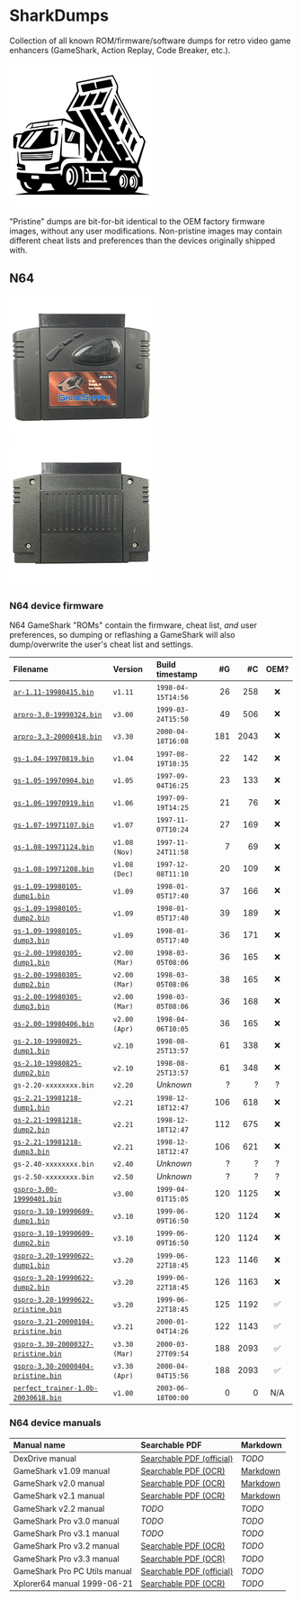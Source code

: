 # SharkDumps

Collection of all known ROM/firmware/software dumps for retro video game enhancers (GameShark, Action Replay, Code Breaker, etc.).

![Dump truck](/assets/icons/dump-truck-256.png)

"Pristine" dumps are bit-for-bit identical to the OEM factory firmware images, without any user modifications.
Non-pristine images may contain different cheat lists and preferences than the devices originally shipped with.

## N64

![GameShark v2.x front photo](/assets/photos/gs2x-front-512.png) ![GameShark v2.x rear photo](/assets/photos/gs2x-rear-512.png)

### N64 device firmware

N64 GameShark "ROMs" contain the firmware, cheat list, _and_ user preferences, so dumping or reflashing a GameShark will also dump/overwrite the user's cheat list and settings.

| Filename                                | Version       | Build timestamp    | #G    | #C    | OEM? |
|:--------------------------------------- |:------------- |:------------------ | ----: | -----:|:----:|
| [`ar-1.11-19980415.bin`][]              | `v1.11`       | `1998-04-15T14:56` |   26  |   258 | ❌    |
| [`arpro-3.0-19990324.bin`][]            | `v3.00`       | `1999-03-24T15:50` |   49  |   506 | ❌    |
| [`arpro-3.3-20000418.bin`][]            | `v3.30`       | `2000-04-18T16:08` |  181  |  2043 | ❌    |
| [`gs-1.04-19970819.bin`][]              | `v1.04`       | `1997-08-19T10:35` |   22  |   142 | ❌    |
| [`gs-1.05-19970904.bin`][]              | `v1.05`       | `1997-09-04T16:25` |   23  |   133 | ❌    |
| [`gs-1.06-19970919.bin`][]              | `v1.06`       | `1997-09-19T14:25` |   21  |    76 | ❌    |
| [`gs-1.07-19971107.bin`][]              | `v1.07`       | `1997-11-07T10:24` |   27  |   169 | ❌    |
| [`gs-1.08-19971124.bin`][]              | `v1.08 (Nov)` | `1997-11-24T11:58` |    7  |    69 | ❌    |
| [`gs-1.08-19971208.bin`][]              | `v1.08 (Dec)` | `1997-12-08T11:10` |   20  |   109 | ❌    |
| [`gs-1.09-19980105-dump1.bin`][]        | `v1.09`       | `1998-01-05T17:40` |   37  |   166 | ❌    |
| [`gs-1.09-19980105-dump2.bin`][]        | `v1.09`       | `1998-01-05T17:40` |   39  |   189 | ❌    |
| [`gs-1.09-19980105-dump3.bin`][]        | `v1.09`       | `1998-01-05T17:40` |   36  |   171 | ❌    |
| [`gs-2.00-19980305-dump1.bin`][]        | `v2.00 (Mar)` | `1998-03-05T08:06` |   36  |   165 | ❌    |
| [`gs-2.00-19980305-dump2.bin`][]        | `v2.00 (Mar)` | `1998-03-05T08:06` |   38  |   165 | ❌    |
| [`gs-2.00-19980305-dump3.bin`][]        | `v2.00 (Mar)` | `1998-03-05T08:06` |   36  |   168 | ❌    |
| [`gs-2.00-19980406.bin`][]              | `v2.00 (Apr)` | `1998-04-06T10:05` |   36  |   165 | ❌    |
| [`gs-2.10-19980825-dump1.bin`][]        | `v2.10`       | `1998-08-25T13:57` |   61  |   338 | ❌    |
| [`gs-2.10-19980825-dump2.bin`][]        | `v2.10`       | `1998-08-25T13:57` |   61  |   348 | ❌    |
| `gs-2.20-xxxxxxxx.bin`                  | `v2.20`       | _Unknown_          |    ?  |     ? | ?    |
| [`gs-2.21-19981218-dump1.bin`][]        | `v2.21`       | `1998-12-18T12:47` |  106  |   618 | ❌    |
| [`gs-2.21-19981218-dump2.bin`][]        | `v2.21`       | `1998-12-18T12:47` |  112  |   675 | ❌    |
| [`gs-2.21-19981218-dump3.bin`][]        | `v2.21`       | `1998-12-18T12:47` |  106  |   621 | ❌    |
| `gs-2.40-xxxxxxxx.bin`                  | `v2.40`       | _Unknown_          |    ?  |     ? | ?    |
| `gs-2.50-xxxxxxxx.bin`                  | `v2.50`       | _Unknown_          |    ?  |     ? | ?    |
| [`gspro-3.00-19990401.bin`][]           | `v3.00`       | `1999-04-01T15:05` |  120  |  1125 | ❌    |
| [`gspro-3.10-19990609-dump1.bin`][]     | `v3.10`       | `1999-06-09T16:50` |  120  |  1124 | ❌    |
| [`gspro-3.10-19990609-dump2.bin`][]     | `v3.10`       | `1999-06-09T16:50` |  120  |  1124 | ❌    |
| [`gspro-3.20-19990622-dump1.bin`][]     | `v3.20`       | `1999-06-22T18:45` |  123  |  1146 | ❌    |
| [`gspro-3.20-19990622-dump2.bin`][]     | `v3.20`       | `1999-06-22T18:45` |  126  |  1163 | ❌    |
| [`gspro-3.20-19990622-pristine.bin`][]  | `v3.20`       | `1999-06-22T18:45` |  125  |  1192 | ✅    |
| [`gspro-3.21-20000104-pristine.bin`][]  | `v3.21`       | `2000-01-04T14:26` |  122  |  1143 | ✅    |
| [`gspro-3.30-20000327-pristine.bin`][]  | `v3.30 (Mar)` | `2000-03-27T09:54` |  188  |  2093 | ✅    |
| [`gspro-3.30-20000404-pristine.bin`][]  | `v3.30 (Apr)` | `2000-04-04T15:56` |  188  |  2093 | ✅    |
| [`perfect_trainer-1.0b-20030618.bin`][] | `v1.00`       | `2003-06-18T00:00` |    0  |     0 | N/A  |

[`ar-1.11-19980415.bin`]:              /n64/firmware/ar-1.11-19980415.bin
[`arpro-3.0-19990324.bin`]:            /n64/firmware/arpro-3.0-19990324.bin
[`arpro-3.3-20000418.bin`]:            /n64/firmware/arpro-3.3-20000418.bin
[`gs-1.04-19970819.bin`]:              /n64/firmware/gs-1.04-19970819.bin
[`gs-1.05-19970904.bin`]:              /n64/firmware/gs-1.05-19970904.bin
[`gs-1.06-19970919.bin`]:              /n64/firmware/gs-1.06-19970919.bin
[`gs-1.07-19971107.bin`]:              /n64/firmware/gs-1.07-19971107.bin
[`gs-1.08-19971124.bin`]:              /n64/firmware/gs-1.08-19971124.bin
[`gs-1.08-19971208.bin`]:              /n64/firmware/gs-1.08-19971208.bin
[`gs-1.09-19980105-dump1.bin`]:        /n64/firmware/gs-1.09-19980105-dump1.bin
[`gs-1.09-19980105-dump2.bin`]:        /n64/firmware/gs-1.09-19980105-dump2.bin
[`gs-1.09-19980105-dump3.bin`]:        /n64/firmware/gs-1.09-19980105-dump3.bin
[`gs-2.00-19980305-dump1.bin`]:        /n64/firmware/gs-2.00-19980305-dump1.bin
[`gs-2.00-19980305-dump2.bin`]:        /n64/firmware/gs-2.00-19980305-dump2.bin
[`gs-2.00-19980305-dump3.bin`]:        /n64/firmware/gs-2.00-19980305-dump3.bin
[`gs-2.00-19980406.bin`]:              /n64/firmware/gs-2.00-19980406.bin
[`gs-2.10-19980825-dump1.bin`]:        /n64/firmware/gs-2.10-19980825-dump1.bin
[`gs-2.10-19980825-dump2.bin`]:        /n64/firmware/gs-2.10-19980825-dump2.bin
[`gs-2.21-19981218-dump1.bin`]:        /n64/firmware/gs-2.21-19981218-dump1.bin
[`gs-2.21-19981218-dump2.bin`]:        /n64/firmware/gs-2.21-19981218-dump2.bin
[`gs-2.21-19981218-dump3.bin`]:        /n64/firmware/gs-2.21-19981218-dump3.bin
[`gs-2.50-19980504.bin`]:              /n64/firmware/gs-2.50-19980504.bin
[`gspro-3.00-19990401.bin`]:           /n64/firmware/gspro-3.00-19990401.bin
[`gspro-3.10-19990609-dump1.bin`]:     /n64/firmware/gspro-3.10-19990609-dump1.bin
[`gspro-3.10-19990609-dump2.bin`]:     /n64/firmware/gspro-3.10-19990609-dump2.bin
[`gspro-3.20-19990622-dump1.bin`]:     /n64/firmware/gspro-3.20-19990622-dump1.bin
[`gspro-3.20-19990622-dump2.bin`]:     /n64/firmware/gspro-3.20-19990622-dump2.bin
[`gspro-3.20-19990622-pristine.bin`]:  /n64/firmware/gspro-3.20-19990622-pristine.bin
[`gspro-3.21-20000104-pristine.bin`]:  /n64/firmware/gspro-3.21-20000104-pristine.bin
[`gspro-3.30-20000327-pristine.bin`]:  /n64/firmware/gspro-3.30-20000327-pristine.bin
[`gspro-3.30-20000404-pristine.bin`]:  /n64/firmware/gspro-3.30-20000404-pristine.bin
[`perfect_trainer-1.0b-20030618.bin`]: /n64/firmware/perfect_trainer-1.0b-20030618.bin

### N64 device manuals

| Manual name                   | Searchable PDF                                                                        | Markdown                                                   |
|:----------------------------- |:------------------------------------------------------------------------------------- |:---------------------------------------------------------- |
| DexDrive manual               | [Searchable PDF (official)](/n64/manuals/n64_dexdrive_manual_official.pdf)            | _TODO_                                                     |
| GameShark v1.09 manual        | [Searchable PDF (OCR)](/n64/manuals/n64_gameshark_v1.09_manual_ocr.pdf)               | [Markdown](/n64/manuals/n64_gameshark_v1.09_manual_ocr.md) |
| GameShark v2.0 manual         | [Searchable PDF (OCR)](/n64/manuals/n64_gameshark_v2.00_manual_ocr.pdf)               | [Markdown](/n64/manuals/n64_gameshark_v2.00_manual_ocr.md) |
| GameShark v2.1 manual         | [Searchable PDF (OCR)](/n64/manuals/n64_gameshark_v2.10_manual_ocr.pdf)               | [Markdown](/n64/manuals/n64_gameshark_v2.10_manual_ocr.md) |
| GameShark v2.2 manual         | _TODO_                                                                                | _TODO_                                                     |
| GameShark Pro v3.0 manual     | _TODO_                                                                                | _TODO_                                                     |
| GameShark Pro v3.1 manual     | _TODO_                                                                                | _TODO_                                                     |
| GameShark Pro v3.2 manual     | [Searchable PDF (OCR)](/n64/manuals/n64_gameshark_pro_v3.2_manual_ocr.pdf)            | _TODO_                                                     |
| GameShark Pro v3.3 manual     | [Searchable PDF (OCR)](/n64/manuals/n64_gameshark_pro_v3.3_manual_ocr.pdf)            | _TODO_                                                     |
| GameShark Pro PC Utils manual | [Searchable PDF (official)](/n64/manuals/n64_gameshark_pro_utils_manual_official.pdf) | _TODO_                                                     |
| Xplorer64 manual 1999-06-21   | [Searchable PDF (OCR)](/n64/manuals/xplorer64_19990621_manual_ocr.pdf)                | _TODO_                                                     |

